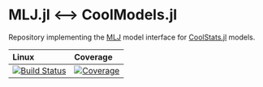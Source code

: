 # MLJ.jl <--> CoolModels.jl

Repository implementing the [MLJ](https://alan-turing-institute.github.io/MLJ.jl/dev/) model interface for 
[CoolStats.jl](https://github.com/SomeOrganization/CoolStats.jl) models.

| Linux | Coverage | 
| :------------ | :------- | 
| [![Build Status](https://github.com/JuliaAI/MLJInterfaceTemplate.jl.jl/workflows/CI/badge.svg)](https://github.com/JuliaAI/MLJInterfaceTemplate.jl.jl/actions) | [![Coverage](https://codecov.io/gh/JuliaAI/MLJInterfaceTemplate.jl.jl/branch/master/graph/badge.svg)](https://codecov.io/github/JuliaAI/MLJInterfaceTemplate.jl.jl?branch=master) |






